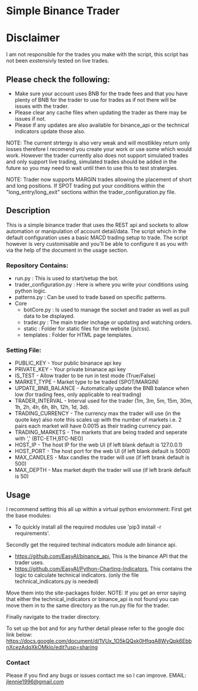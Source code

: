 # Simple Binance Trader

# Disclaimer
I am not responsible for the trades you make with the script, this script has not been exstensivly tested on live trades.

## Please check the following:
- Make sure your account uses BNB for the trade fees and that you have plenty of BNB for the trader to use for trades as if not there will be issues with the trader.
- Please clear any cache files when updating the trader as there may be issues if not.
- Please if any updates are also available for binance_api or the technical indicators update those also.


NOTE: The current strtergy is also very weak and will mostlikley return only losses therefore I recomend you create your work or use some which would work. However the trader currently also does not support simulated trades and only support live trading, simulated trades should be added in the future so you may need to wait until then to use this to test stratergies.

NOTE: Trader now supports MARGIN trades allowing the placement of short and long positions. If SPOT trading put your conditions within the "long_entry/long_exit" sections within the trader_configuration.py file.


## Description
This is a simple binance trader that uses the REST api and sockets to allow automation or manipulation of account detail/data. The script which in the default configuration uses a basic MACD trading setup to trade. The script however is very customisable and you'll be able to configure it as you with via the help of the document in the usage section.

### Repository Contains:
- run.py : This is used to start/setup the bot.
- trader_configuration.py : Here is where you write your conditions using python logic.
- patterns.py : Can be used to trade based on specific patterns.
- Core
  - botCore.py : Is used to manage the socket and trader as well as pull data to be displayed.
  - trader.py : The main trader inchage or updating and watching orders.
  - static : Folder for static files for the website (js/css).
  - templates : Folder for HTML page templates.
  
### Setting File:
- PUBLIC_KEY -  Your public binanace api key
- PRIVATE_KEY - Your private binanace api key
- IS_TEST - Allow trader to be run in test mode (True/False)
- MARKET_TYPE - Market type to be traded (SPOT/MARGIN)
- UPDATE_BNB_BALANCE - Automatically update the BNB balance when low (for trading fees, only applicable to real trading)
- TRADER_INTERVAL - Interval used for the trader (1m, 3m, 5m, 15m, 30m, 1h, 2h, 4h, 6h, 8h, 12h, 1d, 3d).
- TRADING_CURRENCY - The currency max the trader will use (in the quote key) also note this scales up with the number of markets i.e. 2 pairs each market will have 0.0015 as their trading currency pair.
- TRADING_MARKETS - The markets that are being traded and seperate with ',' (BTC-ETH,BTC-NEO)
- HOST_IP - The host IP for the web UI (if left blank default is 127.0.0.1)
- HOST_PORT - The host port for the web UI (if left blank default is 5000)
- MAX_CANDLES - Max candles the trader will use (if left brank default is 500)
- MAX_DEPTH - Max market depth the trader will use (if left brank default is 50)

## Usage
I recommend setting this all up within a virtual python enviornment:
First get the base modules:
 - To quickly install all the required modules use 'pip3 install -r requirements'.

Secondly get the required techinal indicators module adn binance api.
 - https://github.com/EasyAI/binance_api, This is the binance API that the trader uses.
 - https://github.com/EasyAI/Python-Charting-Indicators, This contains the logic to calculate technical indicators. (only the file technical_indicators.py is needed)

Move them into the site-packages folder. NOTE: If you get an error saying that either the technical_indicators or binance_api is not found you can move them in to the same directory as the run.py file for the trader.

Finally navigate to the trader directory.

To set up the bot and for any further detail please refer to the google doc link below:
https://docs.google.com/document/d/1VUx_1O5kQQxk0HfqqA8WyQpk6EbbnXcezAdqXkOMklo/edit?usp=sharing

### Contact
Please if you find any bugs or issues contact me so I can improve.
EMAIL: jlennie1996@gmail.com
